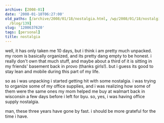 ```yaml
---
archive: [2008-01]
date: '2008-01-18T06:27:00'
old_paths: [/archive/2008/01/18/nostalgia.html, /wp/2008/01/18/nostalgia/, /2008/01/18/nostalgia/,
  /blog/139]
slug: '1200637620'
tags: [personal]
title: nostalgia
---
```


well, it has only taken me 10 days, but i think i am pretty much unpacked.
my room is basically organized, and its pretty dang empty to be honest.
i really don't own that much stuff, and maybe about a third of it is
sitting in my friends' basement back in provo (thanks girls!). but i guess
its good to stay lean and mobile during this part of my life.

so as i was unpacking i started getting hit with some nostalgia. i was
trying to organize some of my office supplies, and i was realizing how
some of them were the same ones my mom helped me buy at walmart back in
wisconsin a few days before i left for byu. so, yes, i was having office
supply nostalgia.

man, these three years have gone by fast. i should be more grateful for
the time i have.

